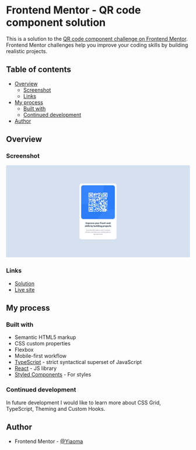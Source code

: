 # Frontend Mentor - QR code component solution

This is a solution to the [QR code component challenge on Frontend Mentor](https://www.frontendmentor.io/challenges/qr-code-component-iux_sIO_H). Frontend Mentor challenges help you improve your coding skills by building realistic projects.

## Table of contents

- [Overview](#overview)
  - [Screenshot](#screenshot)
  - [Links](#links)
- [My process](#my-process)
  - [Built with](#built-with)
  - [Continued development](#continued-development)
- [Author](#author)

## Overview

### Screenshot

![](./screenshot.jpeg)

### Links

- [Solution](https://www.frontendmentor.io/solutions/qr-code-component-react-typescript-jZ-LSxp1pt)
- [Live site](https://yiaoma.github.io/qr-code-component/)

## My process

### Built with

- Semantic HTML5 markup
- CSS custom properties
- Flexbox
- Mobile-first workflow
- [TypeScript](https://www.typescriptlang.org/) - strict syntactical superset of JavaScript
- [React](https://reactjs.org/) - JS library
- [Styled Components](https://styled-components.com/) - For styles

### Continued development

In future development I would like to learn more about CSS Grid, TypeScript, Theming and Custom Hooks.

## Author

- Frontend Mentor - [@Yiaoma](https://www.frontendmentor.io/profile/Yiaoma)
